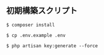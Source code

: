 ## 初期構築スクリプト

```
$ composer install

$ cp .env.example .env

$ php artisan key:generate --force
```
